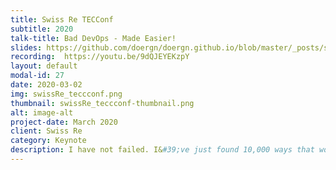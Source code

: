 ```yaml
---
title: Swiss Re TECConf
subtitle: 2020
talk-title: Bad DevOps - Made Easier!
slides: https://github.com/doergn/doergn.github.io/blob/master/_posts/slides/Bad_DevOps_SwissRe.pdf
recording:  https://youtu.be/9dQJEYEKzpY
layout: default
modal-id: 27
date: 2020-03-02
img: swissRe_teccconf.png
thumbnail: swissRe_teccconf-thumbnail.png
alt: image-alt
project-date: March 2020
client: Swiss Re
category: Keynote
description: I have not failed. I&#39;ve just found 10,000 ways that won&#39;t work.- Thomas A. Edison Are you planning to copycat the Spotify organization model 1:1 to your organization? Are you trying to use Kuberntes to &quot;do the DevOps thing&quot;? Are you Agile, cause you do standups? If so, this talk is for you! It&#39;s 2019, the agile manifesto was published 2001, Continuous Delivery is ~10years old, and DevOps was coined 2009. But still, -according to Gartner- over 70% of all DevOps transformations do not bring the expected outcome. Why is that? And what can we learn from them? Where and how did they fail? Dirk will show DevOps methods that do not work, work poorly or work only under certain circumstances. He showcases a broad scope of bad methods starting from sick company cultures, bad organizations, overrated software architecture, agile theaters, blind tool faith and many more. Goal is to show bad DevOps methods and explain why they don’t work (or work only under certain circumstances). This should enable attendees to identify bad DevOps methods in their daily work, so they can start improving the same. Let is all share and learn from bad DevOps :-)
---
```

